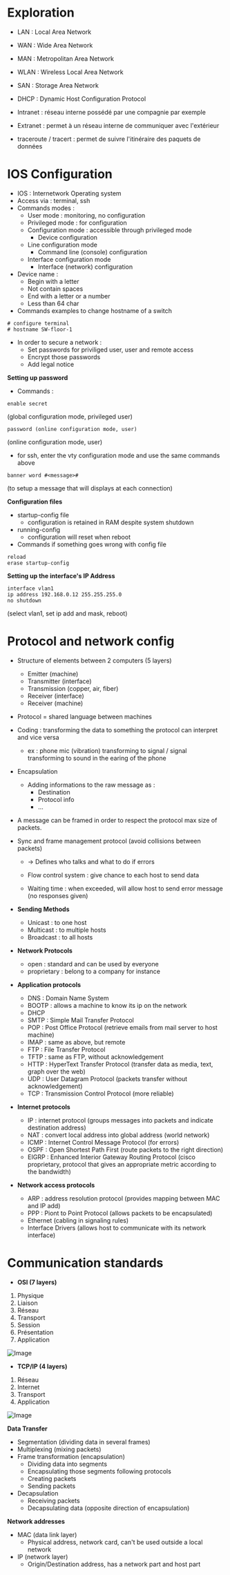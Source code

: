 # Exploration

- LAN : Local Area Network
- WAN : Wide Area Network
- MAN : Metropolitan Area Network
- WLAN : Wireless Local Area Network
- SAN : Storage Area Network
- DHCP : Dynamic Host Configuration Protocol

- Intranet : réseau interne possédé par une compagnie par exemple
- Extranet : permet à un réseau interne de communiquer avec l'extérieur

- traceroute / tracert : permet de suivre l'itinéraire des paquets de données

# IOS Configuration

- IOS : Internetwork Operating system
- Access via : terminal, ssh
- Commands modes :
	- User mode : monitoring, no configuration
	- Privileged mode : for configuration
	- Configuration mode : accessible through privileged mode
		- Device configuration
	- Line configuration mode
		- Command line (console) configuration
	- Interface configuration mode
		- Interface (network) configuration
- Device name :
	- Begin with a letter
	- Not contain spaces
	- End with a letter or a number
	- Less than 64 char
- Commands examples to change hostname of a switch
```
# configure terminal
# hostname SW-floor-1
```
- In order to secure a network :
	- Set passwords for priviliged user, user and remote access
	- Encrypt those passwords
	- Add legal notice


**Setting up password**

- Commands :
``` 
enable secret
```
(global configuration mode, privileged user)
``` 
password (online configuration mode, user)
```
(online configuration mode, user)

- for ssh, enter the vty configuration mode and use the same commands above
``` 
banner word #<message>#
```
(to setup a message that will displays at each connection)


**Configuration files**

- startup-config file
	- configuration is retained in RAM despite system shutdown
- running-config
	- configuration will reset when reboot
- Commands if something goes wrong with config file
``` 
reload
erase startup-config
```

**Setting up the interface's IP Address**

```
interface vlan1
ip address 192.168.0.12 255.255.255.0
no shutdown
```
(select vlan1, set ip add and mask, reboot)


# Protocol and network config

- Structure of elements between 2 computers (5 layers)
	- Emitter (machine)
	- Transmitter (interface)
	- Transmission (copper, air, fiber)
	- Receiver (interface)
	- Receiver (machine)

- Protocol = shared language between machines

- Coding : transforming the data to something the protocol can interpret and vice versa
	- ex : phone mic (vibration) transforming to signal / signal transforming to sound in the earing of the phone

- Encapsulation
	- Adding informations to the raw message as :
		- Destination
		- Protocol info
		- ...

- A message can be framed in order to respect the protocol max size of packets.

- Sync and frame management protocol (avoid collisions between packets)
	- -> Defines who talks and what to do if errors
	
	- Flow control system : give chance to each host to send data
	- Waiting time : when exceeded, will allow host to send error message (no responses given)

- **Sending Methods**
	- Unicast : to one host
	- Multicast : to multiple hosts
	- Broadcast : to all hosts

- **Network Protocols**
	- open : standard and can be used by everyone
	- proprietary : belong to a company for instance

- **Application protocols**
	- DNS : Domain Name System
	- BOOTP : allows a machine to know its ip on the network
	- DHCP
	- SMTP : Simple Mail Transfer Protocol
	- POP : Post Office Protocol (retrieve emails from mail server to host machine)
	- IMAP : same as above, but remote
	- FTP : File Transfer Protocol
	- TFTP : same as FTP, without acknowledgement
	- HTTP : HyperText Transfer Protocol (transfer data as media, text, graph over the web)
	- UDP : User Datagram Protocol (packets transfer without acknowledgement)
	- TCP : Transmission Control Protocol (more reliable)

- **Internet protocols**
	- IP : internet protocol (groups messages into packets and indicate destination address)
	- NAT : convert local address into global address (world network)
	- ICMP : Internet Control Message Protocol (for errors)
	- OSPF : Open Shortest Path First (route packets to the right direction)
	- EIGRP : Enhanced Interior Gateway Routing Protocol (cisco proprietary, protocol that gives an appropriate metric according to the bandwidth)

- **Network access protocols**
	- ARP : address resolution protocol (provides mapping between MAC and IP add)
	- PPP : Piont to Point Protocol (allows packets to be encapsulated)
	- Ethernet (cabling in signaling rules)
	- Interface Drivers (allows host to communicate with its network interface)

# Communication standards

- **OSI (7 layers)**
1. Physique
2. Liaison
3. Réseau
4. Transport
5. Session
6. Présentation
7. Application

![Image](https://1.bp.blogspot.com/-sIzvnoBGNOc/Xnep1Z8C7UI/AAAAAAAAARM/alEV0at7DQcU_7aL1BV85npcJFrfFJxOgCLcBGAsYHQ/s1600/osi-model-7-layers-804x1024%2Bcopy.png)

- **TCP/IP (4 layers)**
1. Réseau
2. Internet
3. Transport
4. Application

![Image](https://camo.githubusercontent.com/be754a45a8d7053944543101ac174fe8ceed200e8332715ebbf5024e70753b7b/68747470733a2f2f6d796265636f64652d66696c65732d70726f64756374696f6e2e73332d65752d776573742d312e616d617a6f6e6177732e636f6d2f62653238396539312d303065662d343938352d393266622d6530393863313333353066632d7463702d70726f746f636f6c2d737569742e706e67)

**Data Transfer**

- Segmentation (dividing data in several frames)
- Multiplexing (mixing packets)
- Frame transformation (encapsulation)
	- Dividing data into segments
	- Encapsulating those segments following protocols
	- Creating packets
	- Sending packets
- Decapsulation
	- Receiving packets
	- Decapsulating data (opposite direction of encapsulation)

**Network addresses**

- MAC (data link layer)
	- Physical address, network card, can't be used outside a local network
- IP (network layer)
	- Origin/Destination address, has a network part and host part






